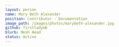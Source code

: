 ```yaml
---
layout: person
name: Mary Beth Alexander
position: Contributor - Documentation
image_path: /images/photos/marybeth-alexander.jpg
github: firstladymb
blurb: Mesh Head
status: Active
---
```

